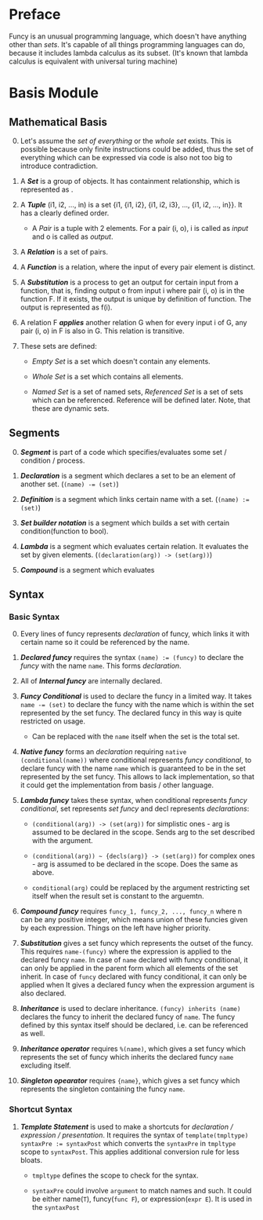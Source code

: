 # Preface

Funcy is an unusual programming language, which doesn't have anything other than *sets*.
It's capable of all things programming languages can do, because it includes lambda calculus as its subset.
(It's known that lambda calculus is equivalent with universal turing machine)

# Basis Module

## Mathematical Basis

0. Let's assume the *set of everything* or the *whole set* exists. This is possible because only finite instructions could be added, thus the set of everything which can be expressed via code is also not too big to introduce contradiction.

1. A ***Set*** is a group of objects. It has containment relationship, which is represented as .

2. A ***Tuple*** (i1, i2, ..., in) is a set {i1, {i1, i2}, {i1, i2, i3}, ..., {i1, i2, ..., in}}. It has a clearly defined order.

    * A *Pair* is a tuple with 2 elements. For a pair (i, o), i is called as *input* and o is called as *output*.

3. A ***Relation*** is a set of pairs.

4. A ***Function*** is a relation, where the input of every pair element is distinct.

5. A ***Substitution*** is a process to get an output for certain input from a function, that is, finding output o from input i where pair (i, o) is in the function F. If it exists, the output is unique by definition of function. The output is represented as f(i).

6. A relation F ***applies*** another relation G when for every input i of G, any pair (i, o) in F is also in G. This relation is transitive.

7. These sets are defined:

    * *Empty Set* is a set which doesn't contain any elements.

    * *Whole Set* is a set which contains all elements.

    * *Named Set* is a set of named sets, *Referenced Set* is a set of sets which can be referenced. Reference will be defined later. Note, that these are dynamic sets.

## Segments

0. ***Segment*** is part of a code which specifies/evaluates some set / condition / process.

1. ***Declaration*** is a segment which declares a set to be an element of another set. (`(name) -= (set)`)

2. ***Definition*** is a segment which links certain name with a set. (`(name) := (set)`)

3. ***Set builder notation*** is a segment which builds a set with certain condition(function to bool).

4. ***Lambda*** is a segment which evaluates certain relation. It evaluates the set by given elements. (`(declaration(arg)) -> (set(arg))`)

5. ***Compound*** is a segment which evaluates 


## Syntax

### Basic Syntax

0. Every lines of funcy represents *declaration* of funcy, which links it with certain name so it could be referenced by the name.

1. ***Declared funcy*** requires the syntax `(name) := (funcy)` to declare the *funcy* with the name `name`. This forms *declaration*.

2. All of ***Internal funcy*** are internally declared.

3. ***Funcy Conditional*** is used to declare the funcy in a limited way. It takes `name -= (set)` to declare the funcy with the name which is within the set represented by the set funcy. The declared funcy in this way is quite restricted on usage.

    * Can be replaced with the `name` itself when the set is the total set.

4. ***Native funcy*** forms an *declaration* requiring `native (conditional(name))` where conditional represents *funcy conditional*, to declare funcy with the name `name` which is guaranteed to be in the set represented by the set funcy. This allows to lack implementation, so that it could get the implementation from basis / other language.

5. ***Lambda funcy*** takes these syntax, when conditional represents *funcy conditional*, set represents *set funcy* and decl represents *declarations*:

    * `(conditional(arg)) -> (set(arg))` for simplistic ones - arg is assumed to be declared in the scope. Sends arg to the set described with the argument.

    * `(conditional(arg)) ~ {decls(arg)} -> (set(arg))` for complex ones - arg is assumed to be declared in the scope. Does the same as above.

    * `conditional(arg)` could be replaced by the argument restricting set itself when the result set is constant to the arguemtn.

5. ***Compound funcy*** requires `funcy_1, funcy_2, ..., funcy_n` where n can be any positive integer, which means union of these funcies given by each expression. Things on the left have higher priority.

6. ***Substitution*** gives a set funcy which represents the outset of the funcy. This requires `name-(funcy)` where the expression is applied to the declared funcy `name`. In case of `name` declared with funcy conditional, it can only be applied in the parent form which all elements of the set inherit. In case of `funcy` declared with funcy conditional, it can only be applied when  It gives a declared funcy when the expression argument is also declared.

7. ***Inheritance*** is used to declare inheritance. `(funcy) inherits (name)` declares the funcy to inherit the declared funcy of `name`. The funcy defined by this syntax itself should be declared, i.e. can be referenced as well.

8. ***Inheritance operator*** requires `%(name)`, which gives a set funcy which represents the set of funcy which inherits the declared funcy `name` excluding itself.

9. ***Singleton opearator*** requires `{name}`, which gives a set funcy which represents the singleton containing the funcy `name`.

### Shortcut Syntax

1. ***Template Statement*** is used to make a shortcuts for *declaration / expression / presentation*. It requires the syntax of `template(tmpltype) syntaxPre := syntaxPost` which converts the `syntaxPre` in `tmpltype` scope to `syntaxPost`. This applies additional conversion rule for less bloats.

    * `tmpltype` defines the scope to check for the syntax.

    * `syntaxPre` could involve `argument` to match names and such. It could be either name(`T`), funcy(`func F`), or expression(`expr E`). It is used in the `syntaxPost`
